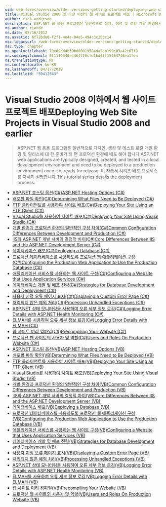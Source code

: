 ```yaml
---
uid: web-forms/overview/older-versions-getting-started/deploying-web-site-projects/index
title: Visual Studio 2008 및 이전 버전의 웹 사이트 프로젝트 배포 | Microsoft Docs
author: rick-anderson
description: ASP.NET 웹 응용 프로그램은 일반적으로 설계, 생성 및 로컬 개발 환경에서 테스트 및 프로덕션 환경 o에 배포 해야 하는 중...
ms.author: riande
ms.date: 05/16/2012
ms.assetid: 6f72bde8-f2f1-4e4a-94e5-494c3c153c14
msc.legacyurl: /web-forms/overview/older-versions-getting-started/deploying-web-site-projects
msc.type: chapter
ms.openlocfilehash: 79e09dddb39bd00019584da2ab199c03a42c67f8
ms.sourcegitcommit: 0f1119340e4464720cfd16d0ff15764746ea1fea
ms.translationtype: MT
ms.contentlocale: ko-KR
ms.lasthandoff: 04/17/2019
ms.locfileid: "59412543"
---
```

# <a name="deploying-web-site-projects-in-visual-studio-2008-and-earlier"></a><span data-ttu-id="8bd76-103">Visual Studio 2008 이하에서 웹 사이트 프로젝트 배포</span><span class="sxs-lookup"><span data-stu-id="8bd76-103">Deploying Web Site Projects in Visual Studio 2008 and earlier</span></span>

> <span data-ttu-id="8bd76-104">ASP.NET 웹 응용 프로그램은 일반적으로 디자인, 생성 및 테스트 로컬 개발 환경 및 릴리스에 대 한 준비가 되 면 프로덕션 환경에 배포 해야 합니다.</span><span class="sxs-lookup"><span data-stu-id="8bd76-104">ASP.NET web applications are typically designed, created, and tested in a local development environment and need to be deployed to a production environment once it is ready for release.</span></span> <span data-ttu-id="8bd76-105">이 자습서 시리즈 배포 프로세스를 자세히 설명합니다.</span><span class="sxs-lookup"><span data-stu-id="8bd76-105">This tutorial series details the deployment process.</span></span>


- [<span data-ttu-id="8bd76-106">ASP.NET 호스팅 옵션(C#)</span><span class="sxs-lookup"><span data-stu-id="8bd76-106">ASP.NET Hosting Options (C#)</span></span>](asp-net-hosting-options-cs.md)
- [<span data-ttu-id="8bd76-107">배포할 파일 확인(C#)</span><span class="sxs-lookup"><span data-stu-id="8bd76-107">Determining What Files Need to Be Deployed (C#)</span></span>](determining-what-files-need-to-be-deployed-cs.md)
- [<span data-ttu-id="8bd76-108">FTP 클라이언트를 사용하여 사이트 배포(C#)</span><span class="sxs-lookup"><span data-stu-id="8bd76-108">Deploying Your Site Using an FTP Client (C#)</span></span>](deploying-your-site-using-an-ftp-client-cs.md)
- [<span data-ttu-id="8bd76-109">Visual Studio를 사용하여 사이트 배포(C#)</span><span class="sxs-lookup"><span data-stu-id="8bd76-109">Deploying Your Site Using Visual Studio (C#)</span></span>](deploying-your-site-using-visual-studio-cs.md)
- [<span data-ttu-id="8bd76-110">개발 환경과 프로덕션 환경의 일반적인 구성 차이(C#)</span><span class="sxs-lookup"><span data-stu-id="8bd76-110">Common Configuration Differences Between Development and Production (C#)</span></span>](common-configuration-differences-between-development-and-production-cs.md)
- [<span data-ttu-id="8bd76-111">IIS와 ASP.NET 개발 서버의 결정적 차이(C#)</span><span class="sxs-lookup"><span data-stu-id="8bd76-111">Core Differences Between IIS and the ASP.NET Development Server (C#)</span></span>](core-differences-between-iis-and-the-asp-net-development-server-cs.md)
- [<span data-ttu-id="8bd76-112">데이터베이스 배포(C#)</span><span class="sxs-lookup"><span data-stu-id="8bd76-112">Deploying a Database (C#)</span></span>](deploying-a-database-cs.md)
- [<span data-ttu-id="8bd76-113">프로덕션 데이터베이스를 사용하도록 프로덕션 웹 애플리케이션 구성(C#)</span><span class="sxs-lookup"><span data-stu-id="8bd76-113">Configuring the Production Web Application to Use the Production Database (C#)</span></span>](configuring-the-production-web-application-to-use-the-production-database-cs.md)
- [<span data-ttu-id="8bd76-114">애플리케이션 서비스를 사용하는 웹 사이트 구성(C#)</span><span class="sxs-lookup"><span data-stu-id="8bd76-114">Configuring a Website that Uses Application Services (C#)</span></span>](configuring-a-website-that-uses-application-services-cs.md)
- [<span data-ttu-id="8bd76-115">데이터베이스 개발 및 배포 전략(C#)</span><span class="sxs-lookup"><span data-stu-id="8bd76-115">Strategies for Database Development and Deployment (C#)</span></span>](strategies-for-database-development-and-deployment-cs.md)
- [<span data-ttu-id="8bd76-116">사용자 지정 오류 페이지 표시(C#)</span><span class="sxs-lookup"><span data-stu-id="8bd76-116">Displaying a Custom Error Page (C#)</span></span>](displaying-a-custom-error-page-cs.md)
- [<span data-ttu-id="8bd76-117">처리되지 않은 예외 처리(C#)</span><span class="sxs-lookup"><span data-stu-id="8bd76-117">Processing Unhandled Exceptions (C#)</span></span>](processing-unhandled-exceptions-cs.md)
- [<span data-ttu-id="8bd76-118">ASP.NET 상태 모니터링을 사용하여 오류 세부 정보 로깅(C#)</span><span class="sxs-lookup"><span data-stu-id="8bd76-118">Logging Error Details with ASP.NET Health Monitoring (C#)</span></span>](logging-error-details-with-asp-net-health-monitoring-cs.md)
- [<span data-ttu-id="8bd76-119">ELMAH를 사용하여 오류 세부 정보 로깅(C#)</span><span class="sxs-lookup"><span data-stu-id="8bd76-119">Logging Error Details with ELMAH (C#)</span></span>](logging-error-details-with-elmah-cs.md)
- [<span data-ttu-id="8bd76-120">웹 사이트 미리 컴파일(C#)</span><span class="sxs-lookup"><span data-stu-id="8bd76-120">Precompiling Your Website (C#)</span></span>](precompiling-your-website-cs.md)
- [<span data-ttu-id="8bd76-121">프로덕션 웹 사이트의 사용자 및 역할(C#)</span><span class="sxs-lookup"><span data-stu-id="8bd76-121">Users and Roles On Production Website (C#)</span></span>](users-and-roles-on-the-production-website-cs.md)
- [<span data-ttu-id="8bd76-122">ASP.NET 호스팅 옵션(VB)</span><span class="sxs-lookup"><span data-stu-id="8bd76-122">ASP.NET Hosting Options (VB)</span></span>](asp-net-hosting-options-vb.md)
- [<span data-ttu-id="8bd76-123">배포할 파일 확인(VB)</span><span class="sxs-lookup"><span data-stu-id="8bd76-123">Determining What Files Need to Be Deployed (VB)</span></span>](determining-what-files-need-to-be-deployed-vb.md)
- [<span data-ttu-id="8bd76-124">FTP 클라이언트를 사용하여 사이트 배포(VB)</span><span class="sxs-lookup"><span data-stu-id="8bd76-124">Deploying Your Site Using an FTP Client (VB)</span></span>](deploying-your-site-using-an-ftp-client-vb.md)
- [<span data-ttu-id="8bd76-125">Visual Studio를 사용하여 사이트 배포(VB)</span><span class="sxs-lookup"><span data-stu-id="8bd76-125">Deploying Your Site Using Visual Studio (VB)</span></span>](deploying-your-site-using-visual-studio-vb.md)
- [<span data-ttu-id="8bd76-126">개발 환경과 프로덕션 환경의 일반적인 구성 차이(VB)</span><span class="sxs-lookup"><span data-stu-id="8bd76-126">Common Configuration Differences Between Development and Production (VB)</span></span>](common-configuration-differences-between-development-and-production-vb.md)
- [<span data-ttu-id="8bd76-127">IIS와 ASP.NET 개발 서버의 결정적 차이(VB)</span><span class="sxs-lookup"><span data-stu-id="8bd76-127">Core Differences Between IIS and the ASP.NET Development Server (VB)</span></span>](core-differences-between-iis-and-the-asp-net-development-server-vb.md)
- [<span data-ttu-id="8bd76-128">데이터베이스 배포(VB)</span><span class="sxs-lookup"><span data-stu-id="8bd76-128">Deploying a Database (VB)</span></span>](deploying-a-database-vb.md)
- [<span data-ttu-id="8bd76-129">프로덕션 데이터베이스를 사용하도록 프로덕션 웹 애플리케이션 구성(VB)</span><span class="sxs-lookup"><span data-stu-id="8bd76-129">Configuring the Production Web Application to Use the Production Database (VB)</span></span>](configuring-the-production-web-application-to-use-the-production-database-vb.md)
- [<span data-ttu-id="8bd76-130">애플리케이션 서비스를 사용하는 웹 사이트 구성(VB)</span><span class="sxs-lookup"><span data-stu-id="8bd76-130">Configuring a Website that Uses Application Services (VB)</span></span>](configuring-a-website-that-uses-application-services-vb.md)
- [<span data-ttu-id="8bd76-131">데이터베이스 개발 및 배포 전략(VB)</span><span class="sxs-lookup"><span data-stu-id="8bd76-131">Strategies for Database Development and Deployment (VB)</span></span>](strategies-for-database-development-and-deployment-vb.md)
- [<span data-ttu-id="8bd76-132">사용자 지정 오류 페이지 표시(VB)</span><span class="sxs-lookup"><span data-stu-id="8bd76-132">Displaying a Custom Error Page (VB)</span></span>](displaying-a-custom-error-page-vb.md)
- [<span data-ttu-id="8bd76-133">처리되지 않은 예외 처리(VB)</span><span class="sxs-lookup"><span data-stu-id="8bd76-133">Processing Unhandled Exceptions (VB)</span></span>](processing-unhandled-exceptions-vb.md)
- [<span data-ttu-id="8bd76-134">ASP.NET 상태 모니터링을 사용하여 오류 세부 정보 로깅(VB)</span><span class="sxs-lookup"><span data-stu-id="8bd76-134">Logging Error Details with ASP.NET Health Monitoring (VB)</span></span>](logging-error-details-with-asp-net-health-monitoring-vb.md)
- [<span data-ttu-id="8bd76-135">ELMAH를 사용하여 오류 세부 정보 로깅(VB)</span><span class="sxs-lookup"><span data-stu-id="8bd76-135">Logging Error Details with ELMAH (VB)</span></span>](logging-error-details-with-elmah-vb.md)
- [<span data-ttu-id="8bd76-136">웹 사이트 미리 컴파일(VB)</span><span class="sxs-lookup"><span data-stu-id="8bd76-136">Precompiling Your Website (VB)</span></span>](precompiling-your-website-vb.md)
- [<span data-ttu-id="8bd76-137">프로덕션 웹 사이트의 사용자 및 역할(VB)</span><span class="sxs-lookup"><span data-stu-id="8bd76-137">Users and Roles On Production Website (VB)</span></span>](users-and-roles-on-the-production-website-vb.md)
